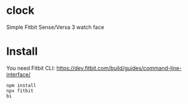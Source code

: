 # clock
Simple Fitbit Sense/Versa 3 watch face

# Install
You need Fitbit CLI:
https://dev.fitbit.com/build/guides/command-line-interface/

```
npm install
npx fitbit
bi
```
